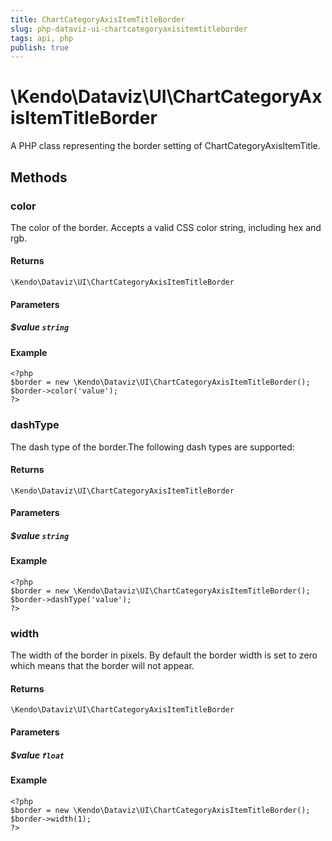 ```yaml
---
title: ChartCategoryAxisItemTitleBorder
slug: php-dataviz-ui-chartcategoryaxisitemtitleborder
tags: api, php
publish: true
---
```


# \Kendo\Dataviz\UI\ChartCategoryAxisItemTitleBorder

A PHP class representing the border setting of ChartCategoryAxisItemTitle.


## Methods

### color
The color of the border. Accepts a valid CSS color string, including hex and rgb.

#### Returns
`\Kendo\Dataviz\UI\ChartCategoryAxisItemTitleBorder`

#### Parameters

##### $value `string`



#### Example 
    <?php
    $border = new \Kendo\Dataviz\UI\ChartCategoryAxisItemTitleBorder();
    $border->color('value');
    ?>

### dashType
The dash type of the border.The following dash types are supported:

#### Returns
`\Kendo\Dataviz\UI\ChartCategoryAxisItemTitleBorder`

#### Parameters

##### $value `string`



#### Example 
    <?php
    $border = new \Kendo\Dataviz\UI\ChartCategoryAxisItemTitleBorder();
    $border->dashType('value');
    ?>

### width
The width of the border in pixels. By default the border width is set to zero which means that the border will not appear.

#### Returns
`\Kendo\Dataviz\UI\ChartCategoryAxisItemTitleBorder`

#### Parameters

##### $value `float`



#### Example 
    <?php
    $border = new \Kendo\Dataviz\UI\ChartCategoryAxisItemTitleBorder();
    $border->width(1);
    ?>

